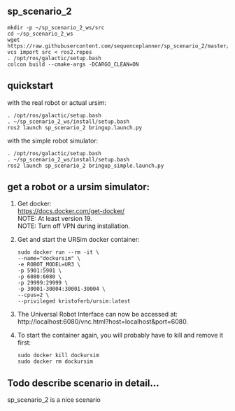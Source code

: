 ## sp_scenario_2

```
mkdir -p ~/sp_scenario_2_ws/src
cd ~/sp_scenario_2_ws
wget https://raw.githubusercontent.com/sequenceplanner/sp_scenario_2/master/ros2.repos
vcs import src < ros2.repos
. /opt/ros/galactic/setup.bash 
colcon build --cmake-args -DCARGO_CLEAN=ON
```

## quickstart
with the real robot or actual ursim:
```
. /opt/ros/galactic/setup.bash
. ~/sp_scenario_2_ws/install/setup.bash
ros2 launch sp_scenario_2 bringup.launch.py
```

with the simple robot simulator:
```
. /opt/ros/galactic/setup.bash
. ~/sp_scenario_2_ws/install/setup.bash
ros2 launch sp_scenario_2 bringup_simple.launch.py
```

## get a robot or a ursim simulator:

1. Get docker: \
   https://docs.docker.com/get-docker/ \
   NOTE: At least version 19.\
   NOTE: Turn off VPN during installation.
2. Get and start the URSim docker container:

   ```
   sudo docker run --rm -it \
   --name="dockursim" \
   -e ROBOT_MODEL=UR3 \
   -p 5901:5901 \
   -p 6080:6080 \
   -p 29999:29999 \
   -p 30001-30004:30001-30004 \
   --cpus=2 \
   --privileged kristoferb/ursim:latest
   ```
3. The Universal Robot Interface can now be accessed at: \
 http://localhost:6080/vnc.html?host=localhost&port=6080.
4. To start the container again, you will probably have to kill and remove it first:

   ```
   sudo docker kill dockursim
   sudo docker rm dockursim
   ```

## Todo describe scenario in detail...
sp_scenario_2 is a nice scenario
